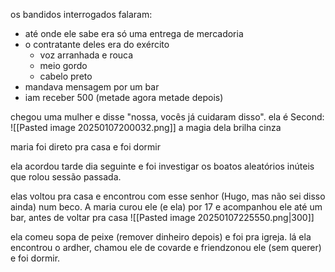 os bandidos interrogados falaram:
- até onde ele sabe era só uma entrega de mercadoria
- o contratante deles era do exército
	- voz arranhada e rouca
	- meio gordo
	- cabelo preto
- mandava mensagem por um bar
- iam receber 500 (metade agora metade depois)

chegou uma mulher e disse "nossa, vocês já cuidaram disso". ela é Second:
![[Pasted image 20250107200032.png]]
a magia dela brilha cinza

maria foi direto pra casa e foi dormir

ela acordou tarde dia seguinte e foi investigar os boatos aleatórios inúteis que rolou sessão passada.

elas voltou pra casa e encontrou com esse senhor (Hugo, mas não sei disso ainda) num beco. A maria curou ele (e ela) por 17 e acompanhou ele até um bar, antes de voltar pra casa
![[Pasted image 20250107225550.png|300]]

ela comeu sopa de peixe (remover dinheiro depois) e foi pra igreja. lá ela encontrou o ardher, chamou ele de covarde e friendzonou ele (sem querer) e foi dormir.